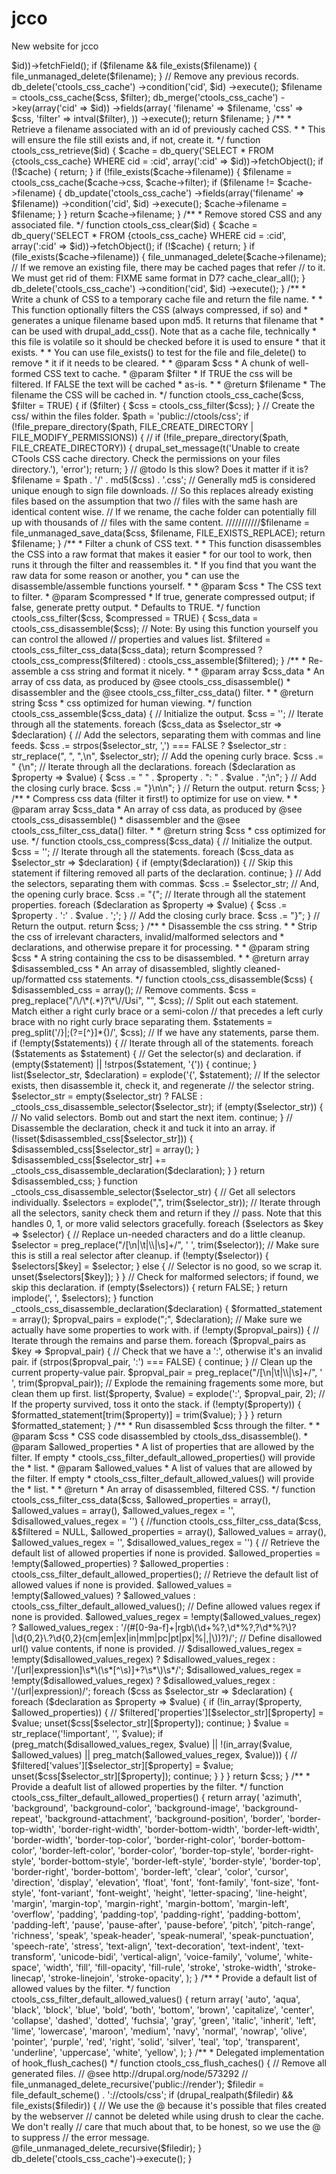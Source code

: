 # jcco
New website for jcco

<?php

/*
 * @file
 * CSS filtering functions. Contains a disassembler, filter, compressor, and
 * decompressor.
 *
 * The general usage of this tool is:
 *
 * To simply filter CSS:
 * @code
 *   $filtered_css = ctools_css_filter($css, TRUE);
 * @endcode
 *
 * In the above, if the second argument is TRUE, the returned CSS will
 * be compressed. Otherwise it will be returned in a well formatted
 * syntax.
 *
 * To cache unfiltered CSS in a file, which will be filtered:
 *
 * @code
 *   $filename = ctools_css_cache($css, TRUE);
 * @endcode
 *
 * In the above, if the second argument is FALSE, the CSS will not be filtered.
 *
 * This file will be cached within the Drupal files system. This system cannot
 * detect when this file changes, so it is YOUR responsibility to remove and
 * re-cache this file when the CSS is changed. Your system should also contain
 * a backup method of re-generating the CSS cache in case it is removed, so
 * that it is easy to force a re-cache by simply deleting the contents of the
 * directory.
 *
 * Finally, if for some reason your application cannot store the filename
 * (which is true of Panels where the style can't force the display to
 * resave unconditionally) you can use the ctools storage mechanism. You
 * simply have to come up with a unique Id:
 *
 * @code
 *   $filename = ctools_css_store($id, $css, TRUE);
 * @endcode
 *
 * Then later on:
 * @code
 *   $filename = ctools_css_retrieve($id);
 *   drupal_add_css($filename);
 * @endcode
 *
 * The CSS that was generated will be stored in the database, so even if the
 * file was removed the cached CSS will be used. If the CSS cache is
 * cleared you may be required to regenerate your CSS. This will normally
 * only be cleared by an administrator operation, not during normal usage.
 *
 * You may remove your stored CSS this way:
 *
 * @code
 *   ctools_css_clear($id);
 * @endcode
 */

/**
 * Store CSS with a given id and return the filename to use.
 *
 * This function associates a piece of CSS with an id, and stores the
 * cached filename and the actual CSS for later use with
 * ctools_css_retrieve.
 */
function ctools_css_store($id, $css, $filter = TRUE) {
  $filename = db_query('SELECT filename FROM {ctools_css_cache} WHERE cid = :cid', array(':cid' => $id))->fetchField();
  if ($filename && file_exists($filename)) {
    file_unmanaged_delete($filename);
  }
  // Remove any previous records.
  db_delete('ctools_css_cache')
    ->condition('cid', $id)
    ->execute();

  $filename = ctools_css_cache($css, $filter);

  db_merge('ctools_css_cache')
    ->key(array('cid' => $id))
    ->fields(array(
      'filename' => $filename,
      'css' => $css,
      'filter' => intval($filter),
    ))
    ->execute();

  return $filename;
}

/**
 * Retrieve a filename associated with an id of previously cached CSS.
 *
 * This will ensure the file still exists and, if not, create it.
 */
function ctools_css_retrieve($id) {
  $cache = db_query('SELECT * FROM {ctools_css_cache} WHERE cid = :cid', array(':cid' => $id))->fetchObject();
  if (!$cache) {
    return;
  }

  if (!file_exists($cache->filename)) {
    $filename = ctools_css_cache($cache->css, $cache->filter);
    if ($filename != $cache->filename) {
      db_update('ctools_css_cache')
        ->fields(array('filename' => $filename))
        ->condition('cid', $id)
        ->execute();
      $cache->filename = $filename;
    }
  }

  return $cache->filename;
}

/**
 * Remove stored CSS and any associated file.
 */
function ctools_css_clear($id) {
  $cache = db_query('SELECT * FROM {ctools_css_cache} WHERE cid = :cid', array(':cid' => $id))->fetchObject();
  if (!$cache) {
    return;
  }

  if (file_exists($cache->filename)) {
    file_unmanaged_delete($cache->filename);
    // If we remove an existing file, there may be cached pages that refer
    // to it. We must get rid of them: FIXME same format in D7?
    cache_clear_all();
  }

  db_delete('ctools_css_cache')
    ->condition('cid', $id)
    ->execute();
}

/**
 * Write a chunk of CSS to a temporary cache file and return the file name.
 *
 * This function optionally filters the CSS (always compressed, if so) and
 * generates a unique filename based upon md5. It returns that filename that
 * can be used with drupal_add_css(). Note that as a cache file, technically
 * this file is volatile so it should be checked before it is used to ensure
 * that it exists.
 *
 * You can use file_exists() to test for the file and file_delete() to remove
 * it if it needs to be cleared.
 *
 * @param $css
 *   A chunk of well-formed CSS text to cache.
 * @param $filter
 *   If TRUE the css will be filtered. If FALSE the text will be cached
 *   as-is.
 *
 * @return $filename
 *   The filename the CSS will be cached in.
 */
function ctools_css_cache($css, $filter = TRUE) {
  if ($filter) {
    $css = ctools_css_filter($css);
  }

  // Create the css/ within the files folder.
  $path = 'public://ctools/css';
  if (!file_prepare_directory($path, FILE_CREATE_DIRECTORY | FILE_MODIFY_PERMISSIONS)) {
//  if (!file_prepare_directory($path, FILE_CREATE_DIRECTORY)) {
    drupal_set_message(t('Unable to create CTools CSS cache directory. Check the permissions on your files directory.'), 'error');
    return;
  }

  // @todo Is this slow? Does it matter if it is?
  $filename = $path . '/' . md5($css) . '.css';

  // Generally md5 is considered unique enough to sign file downloads.
  // So this replaces already existing files based on the assumption that two
  // files with the same hash are identical content wise.
  // If we rename, the cache folder can potentially fill up with thousands of
  // files with the same content.
  ///////////$filename = file_unmanaged_save_data($css, $filename, FILE_EXISTS_REPLACE);

  return $filename;
}

/**
 * Filter a chunk of CSS text.
 *
 * This function disassembles the CSS into a raw format that makes it easier
 * for our tool to work, then runs it through the filter and reassembles it.
 * If you find that you want the raw data for some reason or another, you
 * can use the disassemble/assemble functions yourself.
 *
 * @param $css
 *   The CSS text to filter.
 * @param $compressed
 *   If true, generate compressed output; if false, generate pretty output.
 *   Defaults to TRUE.
 */
function ctools_css_filter($css, $compressed = TRUE) {
  $css_data = ctools_css_disassemble($css);

  // Note: By using this function yourself you can control the allowed
  // properties and values list.
  $filtered = ctools_css_filter_css_data($css_data);

  return $compressed ? ctools_css_compress($filtered) : ctools_css_assemble($filtered);
}

/**
 * Re-assemble a css string and format it nicely.
 *
 * @param array $css_data
 *   An array of css data, as produced by @see ctools_css_disassemble()
 *   disassembler and the @see ctools_css_filter_css_data() filter.
 *
 * @return string $css
 *   css optimized for human viewing.
 */
function ctools_css_assemble($css_data) {
  // Initialize the output.
  $css = '';
  // Iterate through all the statements.
  foreach ($css_data as $selector_str => $declaration) {
    // Add the selectors, separating them with commas and line feeds.
    $css .= strpos($selector_str, ',') === FALSE ? $selector_str : str_replace(", ", ",\n", $selector_str);
    // Add the opening curly brace.
    $css .= " {\n";
    // Iterate through all the declarations.
    foreach ($declaration as $property => $value) {
      $css .= "  " . $property . ": " . $value . ";\n";
    }
    // Add the closing curly brace.
    $css .= "}\n\n";
  }
  // Return the output.
  return $css;
}

/**
 * Compress css data (filter it first!) to optimize for use on view.
 *
 * @param array $css_data
 *   An array of css data, as produced by @see ctools_css_disassemble()
 *   disassembler and the @see ctools_css_filter_css_data() filter.
 *
 * @return string $css
 *   css optimized for use.
 */
function ctools_css_compress($css_data) {
  // Initialize the output.
  $css = '';
  // Iterate through all the statements.
  foreach ($css_data as $selector_str => $declaration) {
    if (empty($declaration)) {
      // Skip this statement if filtering removed all parts of the declaration.
      continue;
    }
    // Add the selectors, separating them with commas.
    $css .= $selector_str;
    // And, the opening curly brace.
    $css .= "{";
    // Iterate through all the statement properties.
    foreach ($declaration as $property => $value) {
      $css .= $property . ':' . $value . ';';
    }
    // Add the closing curly brace.
    $css .= "}";
  }
  // Return the output.
  return $css;
}

/**
 * Disassemble the css string.
 *
 * Strip the css of irrelevant characters, invalid/malformed selectors and
 * declarations, and otherwise prepare it for processing.
 *
 * @param string $css
 *   A string containing the css to be disassembled.
 *
 * @return array $disassembled_css
 *   An array of disassembled, slightly cleaned-up/formatted css statements.
 */
function ctools_css_disassemble($css) {
  $disassembled_css = array();
  // Remove comments.
  $css = preg_replace("/\/\*(.*)?\*\//Usi", "", $css);
  // Split out each statement. Match either a right curly brace or a semi-colon
  // that precedes a left curly brace with no right curly brace separating them.
  $statements = preg_split('/}|;(?=[^}]*{)/', $css);

  // If we have any statements, parse them.
  if (!empty($statements)) {
    // Iterate through all of the statements.
    foreach ($statements as $statement) {
      // Get the selector(s) and declaration.
      if (empty($statement) || !strpos($statement, '{')) {
        continue;
      }

      list($selector_str, $declaration) = explode('{', $statement);

      // If the selector exists, then disassemble it, check it, and regenerate
      // the selector string.
      $selector_str = empty($selector_str) ? FALSE : _ctools_css_disassemble_selector($selector_str);
      if (empty($selector_str)) {
        // No valid selectors. Bomb out and start the next item.
        continue;
      }

      // Disassemble the declaration, check it and tuck it into an array.
      if (!isset($disassembled_css[$selector_str])) {
        $disassembled_css[$selector_str] = array();
      }
      $disassembled_css[$selector_str] += _ctools_css_disassemble_declaration($declaration);
    }
  }
  return $disassembled_css;
}

function _ctools_css_disassemble_selector($selector_str) {
  // Get all selectors individually.
  $selectors = explode(",", trim($selector_str));
  // Iterate through all the selectors, sanity check them and return if they
  // pass. Note that this handles 0, 1, or more valid selectors gracefully.
  foreach ($selectors as $key => $selector) {
    // Replace un-needed characters and do a little cleanup.
    $selector = preg_replace("/[\n|\t|\\|\s]+/", ' ', trim($selector));
    // Make sure this is still a real selector after cleanup.
    if (!empty($selector)) {
      $selectors[$key] = $selector;
    }
    else {
      // Selector is no good, so we scrap it.
      unset($selectors[$key]);
    }
  }
  // Check for malformed selectors; if found, we skip this declaration.
  if (empty($selectors)) {
    return FALSE;
  }
  return implode(', ', $selectors);
}

function _ctools_css_disassemble_declaration($declaration) {
  $formatted_statement = array();
  $propval_pairs = explode(";", $declaration);
  // Make sure we actually have some properties to work with.
  if (!empty($propval_pairs)) {
    // Iterate through the remains and parse them.
    foreach ($propval_pairs as $key => $propval_pair) {
      // Check that we have a ':', otherwise it's an invalid pair.
      if (strpos($propval_pair, ':') === FALSE) {
        continue;
      }
      // Clean up the current property-value pair.
      $propval_pair = preg_replace("/[\n|\t|\\|\s]+/", ' ', trim($propval_pair));
      // Explode the remaining fragements some more, but clean them up first.
      list($property, $value) = explode(':', $propval_pair, 2);
      // If the property survived, toss it onto the stack.
      if (!empty($property)) {
        $formatted_statement[trim($property)] = trim($value);
      }
    }
  }
  return $formatted_statement;
}

/**
 * Run disassembled $css through the filter.
 *
 * @param $css
 *   CSS code disassembled by ctools_dss_disassemble().
 * @param $allowed_properties
 *   A list of properties that are allowed by the filter. If empty
 *   ctools_css_filter_default_allowed_properties() will provide the
 *   list.
 * @param $allowed_values
 *   A list of values that are allowed by the filter. If empty
 *   ctools_css_filter_default_allowed_values() will provide the
 *   list.
 *
 * @return
 *   An array of disassembled, filtered CSS.
 */
function ctools_css_filter_css_data($css, $allowed_properties = array(), $allowed_values = array(), $allowed_values_regex = '', $disallowed_values_regex = '') {
//function ctools_css_filter_css_data($css, &$filtered = NULL, $allowed_properties = array(), $allowed_values = array(), $allowed_values_regex = '', $disallowed_values_regex = '') {
  // Retrieve the default list of allowed properties if none is provided.
  $allowed_properties = !empty($allowed_properties) ? $allowed_properties : ctools_css_filter_default_allowed_properties();
  // Retrieve the default list of allowed values if none is provided.
  $allowed_values = !empty($allowed_values) ? $allowed_values : ctools_css_filter_default_allowed_values();
  // Define allowed values regex if none is provided.
  $allowed_values_regex = !empty($allowed_values_regex) ? $allowed_values_regex : '/(#[0-9a-f]+|rgb\(\d+%?,\d*%?,?\d*%?\)?|\d{0,2}\.?\d{0,2}(cm|em|ex|in|mm|pc|pt|px|%|,|\))?)/';
  // Define disallowed url() value contents, if none is provided.
  // $disallowed_values_regex = !empty($disallowed_values_regex) ? $disallowed_values_regex : '/[url|expression]\s*\(\s*[^\s)]+?\s*\)\s*/';
  $disallowed_values_regex = !empty($disallowed_values_regex) ? $disallowed_values_regex : '/(url|expression)/';

  foreach ($css as $selector_str => $declaration) {
    foreach ($declaration as $property => $value) {
      if (!in_array($property, $allowed_properties)) {
        // $filtered['properties'][$selector_str][$property] = $value;
        unset($css[$selector_str][$property]);
        continue;
      }
      $value = str_replace('!important', '', $value);
      if (preg_match($disallowed_values_regex, $value) || !(in_array($value, $allowed_values) || preg_match($allowed_values_regex, $value))) {
        // $filtered['values'][$selector_str][$property] = $value;
        unset($css[$selector_str][$property]);
        continue;
      }
    }
  }
  return $css;
}

/**
 * Provide a deafult list of allowed properties by the filter.
 */
function ctools_css_filter_default_allowed_properties() {
  return array(
    'azimuth',
    'background',
    'background-color',
    'background-image',
    'background-repeat',
    'background-attachment',
    'background-position',
    'border',
    'border-top-width',
    'border-right-width',
    'border-bottom-width',
    'border-left-width',
    'border-width',
    'border-top-color',
    'border-right-color',
    'border-bottom-color',
    'border-left-color',
    'border-color',
    'border-top-style',
    'border-right-style',
    'border-bottom-style',
    'border-left-style',
    'border-style',
    'border-top',
    'border-right',
    'border-bottom',
    'border-left',
    'clear',
    'color',
    'cursor',
    'direction',
    'display',
    'elevation',
    'float',
    'font',
    'font-family',
    'font-size',
    'font-style',
    'font-variant',
    'font-weight',
    'height',
    'letter-spacing',
    'line-height',
    'margin',
    'margin-top',
    'margin-right',
    'margin-bottom',
    'margin-left',
    'overflow',
    'padding',
    'padding-top',
    'padding-right',
    'padding-bottom',
    'padding-left',
    'pause',
    'pause-after',
    'pause-before',
    'pitch',
    'pitch-range',
    'richness',
    'speak',
    'speak-header',
    'speak-numeral',
    'speak-punctuation',
    'speech-rate',
    'stress',
    'text-align',
    'text-decoration',
    'text-indent',
    'text-transform',
    'unicode-bidi',
    'vertical-align',
    'voice-family',
    'volume',
    'white-space',
    'width',
    'fill',
    'fill-opacity',
    'fill-rule',
    'stroke',
    'stroke-width',
    'stroke-linecap',
    'stroke-linejoin',
    'stroke-opacity',
  );
}

/**
 * Provide a default list of allowed values by the filter.
 */
function ctools_css_filter_default_allowed_values() {
  return array(
    'auto',
    'aqua',
    'black',
    'block',
    'blue',
    'bold',
    'both',
    'bottom',
    'brown',
    'capitalize',
    'center',
    'collapse',
    'dashed',
    'dotted',
    'fuchsia',
    'gray',
    'green',
    'italic',
    'inherit',
    'left',
    'lime',
    'lowercase',
    'maroon',
    'medium',
    'navy',
    'normal',
    'nowrap',
    'olive',
    'pointer',
    'purple',
    'red',
    'right',
    'solid',
    'silver',
    'teal',
    'top',
    'transparent',
    'underline',
    'uppercase',
    'white',
    'yellow',
  );
}

/**
 * Delegated implementation of hook_flush_caches()
 */
function ctools_css_flush_caches() {
  // Remove all generated files.
  // @see http://drupal.org/node/573292
  // file_unmanaged_delete_recursive('public://render');
  $filedir = file_default_scheme() . '://ctools/css';
  if (drupal_realpath($filedir) && file_exists($filedir)) {
    // We use the @ because it's possible that files created by the webserver
    // cannot be deleted while using drush to clear the cache. We don't really
    // care that much about that, to be honest, so we use the @ to suppress
    // the error message.
    @file_unmanaged_delete_recursive($filedir);
  }

  db_delete('ctools_css_cache')->execute();
}
